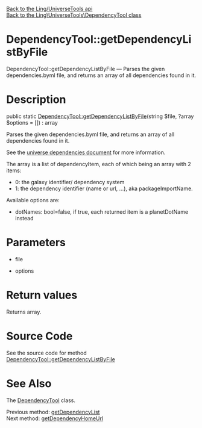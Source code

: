 [Back to the Ling/UniverseTools api](https://github.com/lingtalfi/UniverseTools/blob/master/doc/api/Ling/UniverseTools.md)<br>
[Back to the Ling\UniverseTools\DependencyTool class](https://github.com/lingtalfi/UniverseTools/blob/master/doc/api/Ling/UniverseTools/DependencyTool.md)


DependencyTool::getDependencyListByFile
================



DependencyTool::getDependencyListByFile — Parses the given dependencies.byml file, and returns an array of all dependencies found in it.




Description
================


public static [DependencyTool::getDependencyListByFile](https://github.com/lingtalfi/UniverseTools/blob/master/doc/api/Ling/UniverseTools/DependencyTool/getDependencyListByFile.md)(string $file, ?array $options = []) : array




Parses the given dependencies.byml file, and returns an array of all dependencies found in it.

See the [universe dependencies document](https://github.com/lingtalfi/TheScientist/blob/master/universe-dependencies-2019.md) for more information.

The array is a list of dependencyItem, each of which being an array with 2 items:

- 0: the galaxy identifier/ dependency system
- 1: the dependency identifier (name or url, ...), aka packageImportName.


Available options are:
- dotNames: bool=false, if true, each returned item is a planetDotName instead




Parameters
================


- file

    

- options

    


Return values
================

Returns array.








Source Code
===========
See the source code for method [DependencyTool::getDependencyListByFile](https://github.com/lingtalfi/UniverseTools/blob/master/DependencyTool.php#L415-L438)


See Also
================

The [DependencyTool](https://github.com/lingtalfi/UniverseTools/blob/master/doc/api/Ling/UniverseTools/DependencyTool.md) class.

Previous method: [getDependencyList](https://github.com/lingtalfi/UniverseTools/blob/master/doc/api/Ling/UniverseTools/DependencyTool/getDependencyList.md)<br>Next method: [getDependencyHomeUrl](https://github.com/lingtalfi/UniverseTools/blob/master/doc/api/Ling/UniverseTools/DependencyTool/getDependencyHomeUrl.md)<br>

